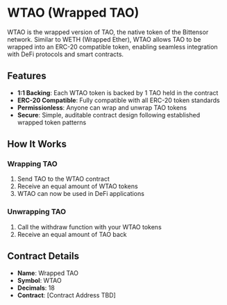 # WTAO (Wrapped TAO)

WTAO is the wrapped version of TAO, the native token of the Bittensor network. Similar to WETH (Wrapped Ether), WTAO allows TAO to be wrapped into an ERC-20 compatible token, enabling seamless integration with DeFi protocols and smart contracts.

## Features

- **1:1 Backing**: Each WTAO token is backed by 1 TAO held in the contract
- **ERC-20 Compatible**: Fully compatible with all ERC-20 token standards
- **Permissionless**: Anyone can wrap and unwrap TAO tokens
- **Secure**: Simple, auditable contract design following established wrapped token patterns

## How It Works

### Wrapping TAO

1. Send TAO to the WTAO contract
2. Receive an equal amount of WTAO tokens
3. WTAO can now be used in DeFi applications

### Unwrapping TAO

1. Call the withdraw function with your WTAO tokens
2. Receive an equal amount of TAO back

## Contract Details

- **Name**: Wrapped TAO
- **Symbol**: WTAO
- **Decimals**: 18
- **Contract**: [Contract Address TBD]
